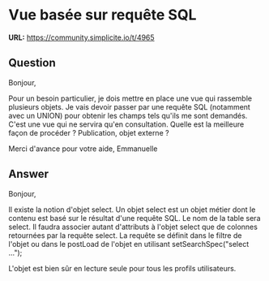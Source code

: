 # Vue basée sur requête SQL

**URL:** https://community.simplicite.io/t/4965

## Question
Bonjour,

Pour un besoin particulier, je dois mettre en place une vue qui rassemble plusieurs objets. Je vais devoir passer par une requête SQL (notamment avec un UNION) pour obtenir les champs tels qu'ils me sont demandés.
C'est une vue qui ne servira qu'en consultation.
Quelle est la meilleure façon de procéder ? Publication, objet externe ?

Merci d'avance pour votre aide,
Emmanuelle

## Answer
Bonjour,

Il existe la notion d'objet select. Un objet select est un objet métier dont le contenu est basé sur le résultat d'une requête SQL. 
Le nom de la table sera select. Il faudra associer autant d'attributs à l'objet select que de colonnes retournées par la requête select. 
La requête se définit dans le filtre de l'objet ou dans le postLoad de l'objet en utilisant setSearchSpec("select ...");

L'objet est bien sûr en lecture seule pour tous les profils utilisateurs.
